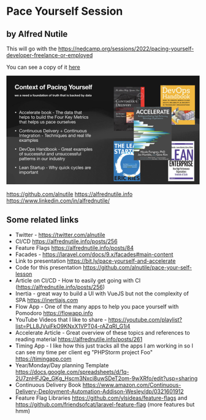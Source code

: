 # Pace Yourself Session
## by Alfred Nutile

This will go with the https://nedcamp.org/sessions/2022/pacing-yourself-developer-freelance-or-employed

You can see a copy of it [here](https://www.icloud.com/keynote/040Mg4NuKGvAROZakHCKFIRsA#PacingYourself)

![](pace.png)




https://github.com/alnutile
https://alfrednutile.info
https://www.linkedin.com/in/alfrednutile/


## Some related links
* Twitter - https://twitter.com/alnutile
* CI/CD https://alfrednutile.info/posts/256
* Feature Flags https://alfrednutile.info/posts/84
* Facades - https://laravel.com/docs/9.x/facades#main-content
* Link to presentation https://bit.ly/pace-yourself-and-accelerate
* Code for this presentation https://github.com/alnutile/pace-your-self-lesson
* Article on CI/CD - How to easily get going with CI (https://alfrednutile.info/posts/256)
* Inertia - great way to build a UI with VueJS but not the complexity of SPA https://inertiajs.com
* Flow App - One of the many apps to help you pace yourself with Pomodoro https://flowapp.info
* YouTube Videos that I like to share - https://youtube.com/playlist?list=PLL8JVuiFkO9KNxX1VPT04-rAZqRI_G1j4
* Accelerate Article - Great overview of these topics and references to reading material https://alfrednutile.info/posts/261
* Timing App - I like how this just tracks all the apps I am working in so I can see my time per client eg "PHPStorm project Foo" https://timingapp.com
* Year/Monday/Day planning Template https://docs.google.com/spreadsheets/d/1q-2U7znHFJQe_GKg_Hscm3Nxci8uwSDeT2om-9wXRfo/edit?usp=sharing
* Continuous Delivery Book https://www.amazon.com/Continuous-Delivery-Deployment-Automation-Addison-Wesley/dp/0321601912
* Feature Flag Libraries https://github.com/ylsideas/feature-flags and https://github.com/friendsofcat/laravel-feature-flag (more features but hmm)
